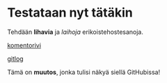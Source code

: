 # Testataan nyt tätäkin
Tehdään **lihavia** ja *laihoja* erikoistehostesanoja.

[komentorivi](https://github.com/PaavoAhola/ot-harjoitustyo/blob/master/laskarit/viikko1/komentorivi.txt)

[gitlog](https://github.com/PaavoAhola/ot-harjoitustyo/blob/master/laskarit/viikko1/gitlog.txt)


Tämä on **muutos**, jonka tulisi näkyä siellä GitHubissa!
